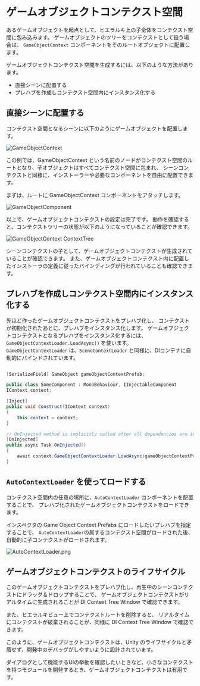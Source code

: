 # ゲームオブジェクトコンテクスト空間

あるゲームオブジェクトを起点として、ヒエラルキ上の子全体をコンテクスト空間に包み込みます。
ゲームオブジェクトのツリーをコンテクストとして扱う場合は、
```GameObjectContext``` コンポーネントをそのルートオブジェクトに配置します。

ゲームオブジェクトコンテクスト空間を生成するには、以下のような方法があります。

* 直接シーンに配置する
* プレハブを作成しコンテクスト空間内にインスタンス化する

## 直接シーンに配置する

コンテクスト空間となるシーンに以下のようにゲームオブジェクトを配置します。

![GameObjectContext](GameObjectContextTree.png)

この例では、GameObjectContext という名前のノードがコンテクスト空間のルートとなり、子オブジェクトはすべてコンテクスト空間に包まれ、
シーンコンテクストと同様に、インストーラーや必要なコンポーネントを自由に配置できます。

まずは、ルートに GameObjectContext コンポーネントをアタッチします。

![GameObjectComponent](GameObjectContextComponent.png)

以上で、ゲームオブジェクトコンテクストの設定は完了です。
動作を確認すると、コンテクストツリーの状態が以下のようになっていることが確認できます。

![GameObjectContext ContextTree](GameObjectContextContextTree.png)

シーンコンテクストの子として、ゲームオブジェクトコンテクストが生成されていることが確認できます。
また、ゲームオブジェクトコンテクスト内に配置したインストーラの定義に従ったバインディングが行われていることも確認できます。

## プレハブを作成しコンテクスト空間内にインスタンス化する

先ほど作ったゲームオブジェクトコンテクストをプレハブ化し、
コンテクストが初期化されたあとに、プレハブをインスタンス化します。
ゲームオブジェクトコンテクストとなるプレハブをインスタンス化するには、
```GameObjectContextLoader.LoadAsync()``` を使います。
```GameObjectContextLoader``` は、```SceneContextLoader``` と同様に、DIコンテナに自動的にバインドされています。

```C#

[SerializeField] GameObject gameObjectContextPrefab;

public class SomeComponent : MonoBehaviour, IInjectableComponent
IContext context;

[Inject]
public void Construct(IContext context)
{
    this.context = context;
}

// OnInjected method is implicitly called after all dependencies are injected if defined.
[OnInjected]
public async Task OnInjected()
{
    await context.GameObjectContextLoader.LoadAsync(gameObjectContextPrefab);
}
```

## ```AutoContextLoader``` を使ってロードする

コンテクスト空間内の任意の場所に、```AutoContextLoader``` コンポーネントを配置することで、
プレハブ化されたゲームオブジェクトコンテクストをロードできます。

インスペクタの <control>Game Object Context Prefabs</control> にロードしたいプレハブを指定することで、
```AutoContextLoader```の属するコンテクスト空間がロードされた後、自動的に子コンテクストがロードされます。

![AutoContextLoader.png](AutoContextLoader.png)


## ゲームオブジェクトコンテクストのライフサイクル

このゲームオブジェクトコンテクストをプレハブ化し、再生中のシーンコンテクストにドラッグ＆ドロップすることで、
ゲームオブジェクトコンテクストがリアルタイムに生成されることが DI Context Tree Window で確認できます。

また、ヒエラルキビュー上でコンテクストルートを削除すると、
リアルタイムにコンテクストが破棄されることが、同様に DI Context Tree Window で確認できます。

このように、ゲームオブジェクトコンテクストは、Unity のライフサイクルと矛盾せず、開発中のデバッグがしやすいように設計されています。

ダイアログとして機能するUIの挙動を確認したいときなど、小さなコンテクストを持つモジュールを開発するとき、ゲームオブジェクトコンテクストは有用です。
